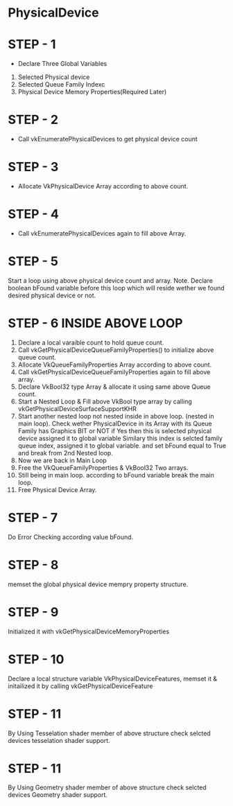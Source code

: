 #
#  **PhysicalDevice**
#

# STEP - 1
- Declare Three Global Variables
1. Selected Physical device
2. Selected Queue Family Indexc
3. Physical Device Memory Properties(Required Later)

# STEP - 2
- Call vkEnumeratePhysicalDevices to get physical device count

# STEP - 3
- Allocate VkPhysicalDevice Array according to above count.

# STEP - 4
- Call vkEnumeratePhysicalDevices again to fill above Array.

# STEP - 5
Start a loop using above physical device count and array.
Note. Declare boolean bFound variable before this loop which will reside wether we found desired physical device or not.

# STEP - 6 INSIDE ABOVE LOOP
1.  Declare a local varaible count to hold queue count.
2.  Call vkGetPhysicalDeviceQueueFamilyProperties() to initialize above queue count.
3.  Allocate VkQueueFamilyProperties Array according to above count.
4.  Call vkGetPhysicalDeviceQueueFamilyProperties again to fill above array.
5.  Declare VkBool32 type Array & allocate it using same above Queue count.
6.  Start a Nested Loop & Fill above VkBool type array by calling vkGetPhysicalDeviceSurfaceSupportKHR
7.  Start another nested loop not nested inside in above loop. (nested in main loop). Check wether PhysicalDevice in its Array with its Queue Family has Graphics BIT or NOT if Yes then this is selected physical device assigned it to global variable Similary this index is selcted family queue index, assigned it to global variable. and set bFound equal to True and break from 2nd Nested loop.
8. Now we are back in Main Loop
9. Free the VkQueueFamilyProperties & VkBool32 Two arrays.
10. Still being in main loop. according to bFound variable break the main loop.
11. Free Physical Device Array.

# STEP - 7
Do Error Checking according value bFound.

# STEP - 8
memset the global physical device mempry property structure.

# STEP - 9
Initialized it with vkGetPhysicalDeviceMemoryProperties

# STEP - 10
Declare a local structure variable VkPhysicalDeviceFeatures, memset it & initailized it by calling vkGetPhysicalDeviceFeature

# STEP - 11
By Using Tesselation shader member of above structure check selcted devices tesselation shader support.

# STEP - 11
By Using Geometry shader member of above structure check selcted devices Geometry shader support.

